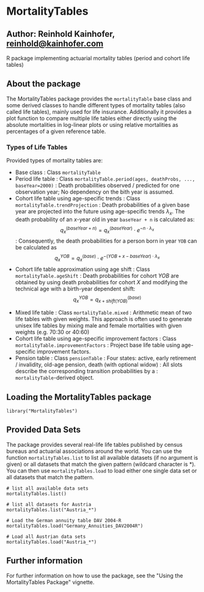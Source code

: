 # MortalityTables
## Author: Reinhold Kainhofer, reinhold@kainhofer.com

R package implementing actuarial mortality tables (period and cohort life tables) 

## About the package

The MortalityTables package provides the `mortalityTable` base class and
some derived classes to handle different types of mortality tables (also 
called life tables), mainly
used for life insurance. Additionally it provides a plot function to compare
multiple life tables either directly using the absolute mortalities in
log-linear plots or using relative mortalities as percentages of a given
reference table.

### Types of Life Tables

Provided types of mortality tables are:

* Base class
    : Class `mortalityTable`
* Period life table
    : Class `mortalityTable.period(ages, deathProbs, ..., baseYear=2000)`
    : Death probabilities observed / predicted for one observation year;
      No dependency on the bith year is assumed.
* Cohort life table using age-specific trends
    : Class `mortalityTable.trendProjection`
    : Death probabilities of a given base year are projected into the future
      using age-specific trends $\lambda_x$. The death probability of an $x$-year old in year
      `baseYear + n` is calculated as:
          $$q_x^{(baseYear+n)} = q_x^{(baseYear)} \cdot e^{-n\cdot\lambda_x}$$
    : Consequently, the death probabilities for a person born in year `YOB` can be calculated as
        $$q_x^{YOB} = q_x^{(base)} \cdot e^{-(YOB+x-baseYear)\cdot \lambda_x}$$
* Cohort life table approximation using age shift
    : Class `mortalityTable.ageShift`
    : Death probabilities for cohort $YOB$ are obtained by using death probabilities
      for cohort $X$ and modifying the technical age with a birth-year dependent shift:
          $$q_x^{YOB} = q_{x+shift(YOB)}^{(base)}$$
<!-- * Observed life table -->
<!--     : Class `mortalityTable.observed` -->
<!--     : Death probabilities observed during several years. The probabilities are -->
<!--       stored as a matrix with observation year and age as dimensions. -->
* Mixed life table
    : Class `mortalityTable.mixed`
    : Arithmetic mean of two life tables with given weights. This approach is
      often used to generate unisex life tables by mixing male and female
      mortalities with given weights (e.g. 70:30 or 40:60)
* Cohort life table using age-specific improvement factors
    : Class `mortalityTable.improvementFactors`
    : Project base life table using age-specific improvement factors.
* Pension table
    : Class `pensionTable`
    : Four states: active, early retirement / invalidity, old-age pension, death (with optional widow)
    : All slots describe the corresponding transition probabilities by a 
    : `mortalityTable`-derived object.

## Loading the MortalityTables package
```
library("MortalityTables")
```

## Provided Data Sets

The package provides several real-life life tables published by census bureaus 
and actuarial associations around the world. You can use the function 
`mortalityTables.list` to list all available datasets (if no argument is given)
or all datasets that match the given pattern (wildcard character is *). You can 
then use `mortalityTables.load` to load either one single data set or all 
datasets that match the pattern.

```
# list all available data sets
mortalityTables.list()

# list all datasets for Austria
mortalityTables.list("Austria_*")

# Load the German annuity table DAV 2004-R
mortalityTables.load("Germany_Annuities_DAV2004R")

# Load all Austrian data sets
mortalityTables.load("Austria_*")
```

## Further information
For further information on how to use the package, see the "Using the MortalityTables Package" vignette.
